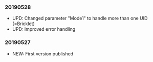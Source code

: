 ### 20190528
* UPD: Changed parameter "Mode1" to handle more than one UID (=Bricklet)
* UPD: Improved error handling

### 20190527
* NEW: First version published
